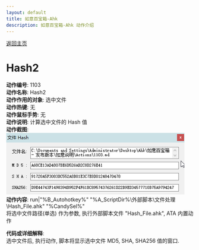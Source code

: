 ```yaml
---
layout: default
title: 如意百宝箱-Ahk
description: 如意百宝箱-Ahk 动作介绍
---
```

<link rel="stylesheet" href="../actions/css/atom-one-light.min.css">
<script src="../actions/js/highlight.min.js"></script>
<script>hljs.highlightAll();</script>

[返回主页](../index.md)

# [](#header-2) Hash2

**动作编号**: 1103  
**动作名称**: Hash2  
**动作作用的对象**: 选中文件  
**动作热键**: 无  
**动作鼠标手势**: 无  
**动作说明**: 计算选中文件的 Hash 值  
**动作截图**:  
  ![Hash2](img1/1103.png)  
**动作内容**: run|"%B_Autohotkey%" "%A_ScriptDir%\外部脚本\文件处理\Hash_File.ahk" "%CandySel%"  
将选中文件路径(单选) 作为参数, 执行外部脚本文件 "Hash_File.ahk", ATA 内置动作  

**代码或详细解释**:  
选中文件后, 执行动作, 脚本将显示选中文件 MD5, SHA, SHA256 值的窗口.  